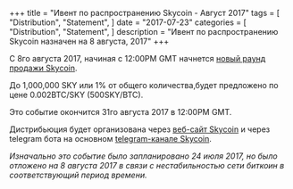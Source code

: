 +++
title = "Ивент по распространению Skycoin - Август 2017"
tags = [
    "Distribution",
    "Statement",
]
date = "2017-07-23"
categories = [
    "Distribution",
    "Statement",
]
description = "Ивент по распространению Skycoin назначен на 8 августа, 2017"
+++

C 8го августа 2017, начиная c 12:00PM GMT начнется [новый раунд продажи Skycoin](https://www.skycoin.net/distribution/).

До 1,000,000 SKY или 1% от общего количества,будет предложено по цене 0.002BTC/SKY (500SKY/BTC).

Это событие окончится 31го августа 2017 в 12:00PM GMT.

Дистрибьюция будет организована через [веб-сайт Skycoin](https://www.skycoin.net/) и через telegram бота на основном [telegram-канале Skycoin](https://t.me/Skycoin).

*Изначально это событие было запланировано 24 июля 2017, но было отложено на 8 августа 2017 в связи с нестабильностью сети биткоин в соответствующий период времени.*
